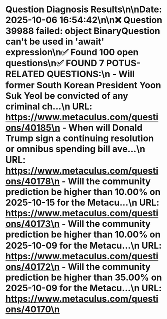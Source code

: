 # Question Diagnosis Results\n\n**Date:** 2025-10-06 16:54:42\n\n❌ Question 39988 failed: object BinaryQuestion can't be used in 'await' expression\n✅ Found 100 open questions\n✅ FOUND 7 POTUS-RELATED QUESTIONS:\n   - Will former South Korean President Yoon Suk Yeol be convicted of any criminal ch...\n     URL: https://www.metaculus.com/questions/40185\n   - When will Donald Trump sign a continuing resolution or omnibus spending bill ave...\n     URL: https://www.metaculus.com/questions/40178\n   - Will the community prediction be higher than 10.00% on 2025-10-15 for the Metacu...\n     URL: https://www.metaculus.com/questions/40173\n   - Will the community prediction be higher than 10.00% on 2025-10-09 for the Metacu...\n     URL: https://www.metaculus.com/questions/40172\n   - Will the community prediction be higher than 35.00% on 2025-10-09 for the Metacu...\n     URL: https://www.metaculus.com/questions/40170\n